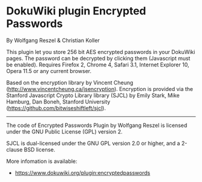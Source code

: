 DokuWiki plugin Encrypted Passwords
=======================
By Wolfgang Reszel & Christian Koller

This plugin let you store 256 bit AES encrypted passwords in your DokuWiki pages. 
The password can be decrypted by clicking them (Javascript must be enabled). 
Requires Firefox 2, Chrome 4, Safari 3.1, Internet Explorer 10, Opera 11.5 or any current browser.

Based on the encryption library by Vincent Cheung (http://www.vincentcheung.ca/jsencryption).
Encryption is provided via the Stanford Javascript Crypto Library library (SJCL) by Emily Stark, Mike Hamburg, Dan Boneh, Stanford University (https://github.com/bitwiseshiftleft/sjcl).


----
The code of Encrypted Passwords Plugin by Wolfgang Reszel is licensed under the GNU Public License (GPL) version 2.

SJCL is dual-licensed under the GNU GPL version 2.0 or higher, and a 2-clause BSD license. 

More infomation is available:
  * https://www.dokuwiki.org/plugin:encryptedpasswords

